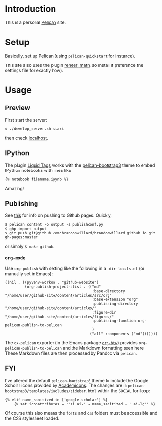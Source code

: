 # Introduction

This is a personal [Pelican](http://docs.getpelican.com/) site.

# Setup

Basically, set up Pelican (using `pelican-quickstart` for instance).

This site also uses the plugin [render_math](https://github.com/barrysteyn/pelican_plugin-render_math), so install it (reference the settings file for exactly how).

# Usage

## Preview
First start the server:
```
$ ./develop_server.sh start
```
then check [localhost](http://localhost:8000/).

## IPython

The plugin [Liquid Tags](https://github.com/getpelican/pelican-plugins/tree/master/liquid_tags) works with the [pelican-bootstrap3](https://github.com/DandyDev/pelican-bootstrap3) theme to embed IPython notebooks with lines like
```
{% notebook filename.ipynb %}
```

Amazing!

## Publishing

See [this](http://docs.getpelican.com/en/3.6.3/tips.html#publishing-to-github)
for info on pushing to Github pages.
Quickly,
```
$ pelican content -o output -s publishconf.py
$ ghp-import output
$ git push git@github.com:brandonwillard/brandonwillard.github.io.git gh-pages:master
```
or simply `$ make github`.

### `org-mode`

Use `org-publish` with setting like the following in a `.dir-locals.el` (or manually set in Emacs):
```
((nil . ((pyvenv-workon . "github-website")
         (org-publish-project-alist . (("md"
                                        :base-directory "/home/user/github-site/content/articles/src/org"
                                        :base-extension "org"
                                        :publishing-directory "/home/user/github-site/content/articles/"
                                        :figure-dir "/home/user/github-site/content/articles/figures/"
                                        :publishing-function org-pelican-publish-to-pelican
                                        )
                                       ("all" :components ("md")))))))
```

The `ox-pelican` exporter (in the Emacs package [`org-btw`](https://github.com/brandonwillard/org-btw)) provides
`org-pelican-publish-to-pelican` and the Markdown formatting seen here.  These Markdown files are then processed by Pandoc via `pelican`.

## FYI

I've altered the default `pelican-bootstrap3` theme to include the Google Scholar icons
provided by [Academicons](https://jpswalsh.github.io/academicons/).  The changes are in
`pelican-bootstrap3/templates/includes/sidebar.html` within the `SOCIAL` for-loop:
```
{% elif name_sanitized in ['google-scholar'] %}
    {% set iconattributes = '"ai ai-' ~ name_sanitized ~ ' ai-lg"' %}
```
Of course this also means the `fonts` and `css` folders must be accessible and the CSS
stylesheet loaded.
